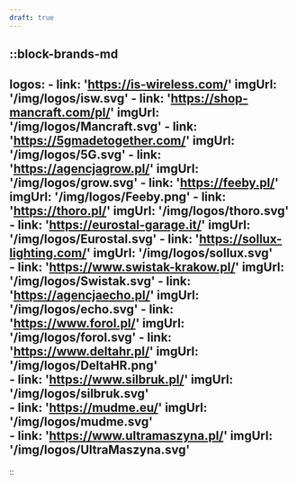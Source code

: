 ```yaml
---
draft: true
---
```


::block-brands-md
---
logos:
    - link: 'https://is-wireless.com/'
      imgUrl: '/img/logos/isw.svg'
    - link: 'https://shop-mancraft.com/pl/'
      imgUrl: '/img/logos/Mancraft.svg'
    - link: 'https://5gmadetogether.com/'
      imgUrl: '/img/logos/5G.svg'
    - link: 'https://agencjagrow.pl/'
      imgUrl: '/img/logos/grow.svg'
    - link: 'https://feeby.pl/'
      imgUrl: '/img/logos/Feeby.png'
    - link: 'https://thoro.pl/'
      imgUrl: '/img/logos/thoro.svg'
    - link: 'https://eurostal-garage.it/'
      imgUrl: '/img/logos/Eurostal.svg'
    - link: 'https://sollux-lighting.com/'
      imgUrl: '/img/logos/sollux.svg'      
    - link: 'https://www.swistak-krakow.pl/'
      imgUrl: '/img/logos/Swistak.svg'
    - link: 'https://agencjaecho.pl/'
      imgUrl: '/img/logos/echo.svg'
    - link: 'https://www.forol.pl/'
      imgUrl: '/img/logos/forol.svg'
    - link: 'https://www.deltahr.pl/'
      imgUrl: '/img/logos/DeltaHR.png'    
    - link: 'https://www.silbruk.pl/'
      imgUrl: '/img/logos/silbruk.svg'   
    - link: 'https://mudme.eu/'
      imgUrl: '/img/logos/mudme.svg'   
    - link: 'https://www.ultramaszyna.pl/'
      imgUrl: '/img/logos/UltraMaszyna.svg'
---
::